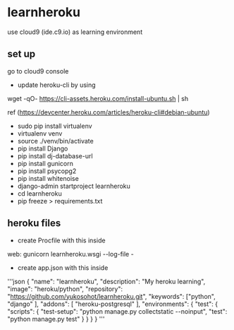 # learnheroku
use cloud9 (ide.c9.io) as learning environment

## set up
go to cloud9 console

* update heroku-cli by using

wget -qO- https://cli-assets.heroku.com/install-ubuntu.sh | sh

ref (https://devcenter.heroku.com/articles/heroku-cli#debian-ubuntu)

* sudo pip install virtualenv
* virtualenv venv
* source ./venv/bin/activate
* pip install Django
* pip install dj-database-url
* pip install gunicorn
* pip install psycopg2
* pip install whitenoise
* django-admin startproject learnheroku
* cd learnheroku
* pip freeze > requirements.txt

## heroku files
* create Procfile with this inside

web: gunicorn learnheroku.wsgi --log-file -

* create app.json with this inside

'''json
{
  "name": "learnheroku",
  "description": "My heroku learning",
  "image": "heroku/python",
  "repository": "https://github.com/yukosohot/learnheroku.git",
  "keywords": ["python", "django" ],
  "addons": [ "heroku-postgresql" ],
  "environments": {
    "test": {
      "scripts": {
        "test-setup": "python manage.py collectstatic --noinput",
        "test": "python manage.py test"
      }
    }
  }
}
'''


